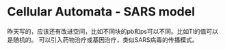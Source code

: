 # Cellular Automata - SARS model
昨天写的，应该还有改进空间，比如不同块的pb和ps可以不同。比如Tl的值可以是随机的。
可以引入药物治疗或基因治疗，类似SARS病毒的传播模式。
